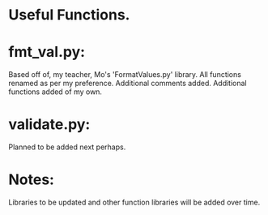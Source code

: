 Useful Functions.
=================




fmt_val.py:
===========

Based off of, my teacher, Mo's 'FormatValues.py' library.
All functions renamed as per my preference.
Additional comments added.
Additional functions added of my own.


validate.py:
============
Planned to be added next perhaps.


Notes:
======
Libraries to be updated and other function libraries will be added over time.